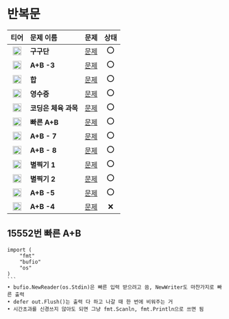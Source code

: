 # 반복문

|티어|문제 이름|문제|상태|
|:---:|:---|:---:|:---:|
|<img src="https://d2gd6pc034wcta.cloudfront.net/tier/1.svg" width="20"/>|**구구단**|[문제](https://www.acmicpc.net/problem/2739)|⭕️|  
|<img src="https://d2gd6pc034wcta.cloudfront.net/tier/1.svg" width="20"/>|**A+B -3**|[문제](https://www.acmicpc.net/problem/10950)|⭕️|  
|<img src="https://d2gd6pc034wcta.cloudfront.net/tier/1.svg" width="20"/>|**합**|[문제](https://www.acmicpc.net/problem/8393)|⭕️|  
|<img src="https://d2gd6pc034wcta.cloudfront.net/tier/2.svg" width="20"/>|**영수증**|[문제](https://www.acmicpc.net/problem/25304)|⭕️|  
|<img src="https://d2gd6pc034wcta.cloudfront.net/tier/1.svg" width="20"/>|**코딩은 체육 과목**|[문제](https://www.acmicpc.net/problem/25314)|⭕️|  
|<img src="https://d2gd6pc034wcta.cloudfront.net/tier/2.svg" width="20"/>|**빠른 A+B**|[문제](https://www.acmicpc.net/problem/15552)|⭕️|  
|<img src="https://d2gd6pc034wcta.cloudfront.net/tier/1.svg" width="20"/>|**A+B - 7**|[문제](https://www.acmicpc.net/problem/11021)|⭕️|  
|<img src="https://d2gd6pc034wcta.cloudfront.net/tier/1.svg" width="20"/>|**A+B - 8**|[문제](https://www.acmicpc.net/problem/11022)|⭕️|  
|<img src="https://d2gd6pc034wcta.cloudfront.net/tier/1.svg" width="20"/>|**별찍기 1**|[문제](https://www.acmicpc.net/problem/2438)|⭕️|  
|<img src="https://d2gd6pc034wcta.cloudfront.net/tier/2.svg" width="20"/>|**별찍기 2**|[문제](https://www.acmicpc.net/problem/2439)|⭕️|  
|<img src="https://d2gd6pc034wcta.cloudfront.net/tier/1.svg" width="20"/>|**A+B -5**|[문제](https://www.acmicpc.net/problem/10952)|⭕️|  
|<img src="https://d2gd6pc034wcta.cloudfront.net/tier/1.svg" width="20"/>|**A+B -4**|[문제](https://www.acmicpc.net/problem/10951)|❌|  


## 15552번 빠른 A+B
````
import (
    "fmt"
    "bufio"
    "os"
)
```
• bufio.NewReader(os.Stdin)은 빠른 입력 받으려고 씀, NewWriter도 마찬가지로 빠른 출력
• defer out.Flush()는 출력 다 하고 나갈 때 한 번에 비워주는 거
• 시간초과를 신경쓰지 않아도 되면 그냥 fmt.Scanln, fmt.Println으로 쓰면 됨
